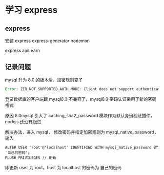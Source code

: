 # 学习 express

## express

安装
express express-generator
nodemon

express apiLearn

## 记录问题

mysql 升为 8.0 的版本后，加密规则变了

```js
Error: ZER_NOT_SUPPORTED_AUTH_MODE: Client does not support authentication protocol requested by server; consider upgrading MySQL client
```

登录数据库的客户端跟 mysql8.0 不兼容了，mysql8.0 密码认证采用了新的密码格式

原因 8.0mysql 引入了 caching_sha2_password 模块作为默认身份验证插件，nodejs 还没有跟进

解决办法，进入 mysql，
修改密码并指定加密规则为 mysql_native_password，输入

```shell
ALTER USER 'root'@'localhost' IDENTIFIED WITH mysql_native_password BY '自己的密码';
FLUSH PRIVILEGES // 刷新
```

即更新 user 为 root，host 为 localhost 的密码为 自己的密码
